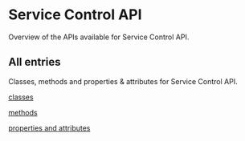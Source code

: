 [
This is a templated file. Adding content to this file may result in it being
reverted. Instead, if you want to place additional content, create an
"overview_content.md" file in `docs/` directory. The Sphinx tool will
pick up on the content and merge the content.
]: #

# Service Control API

Overview of the APIs available for Service Control API.

## All entries

Classes, methods and properties & attributes for
Service Control API.

[classes](https://cloud.google.com/python/docs/reference/servicecontrol/latest/summary_class.html)

[methods](https://cloud.google.com/python/docs/reference/servicecontrol/latest/summary_method.html)

[properties and
attributes](https://cloud.google.com/python/docs/reference/servicecontrol/latest/summary_property.html)

